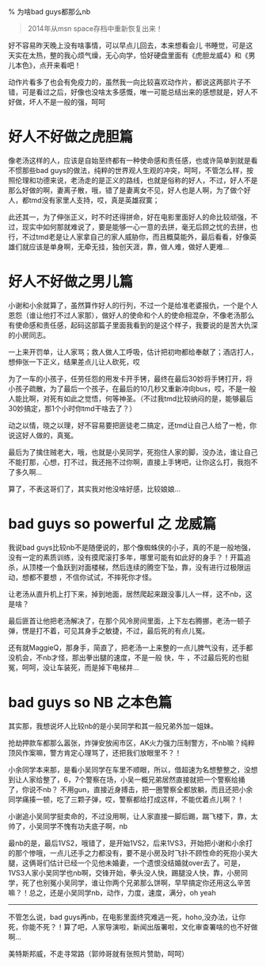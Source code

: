 % 为啥bad guys都那么nb

> 2014年从msn space存档中重新恢复出来！

好不容易昨天晚上没有啥事情，可以早点儿回去，本来想看会儿 书睡觉，可是这天实在太热，整的我心烦气燥，无心向学，恰好硬盘里面有《虎胆龙威4》和《男儿本色》，点开来看吧！
 
动作片看多了也会有免疫力的，虽然我一向比较喜欢动作片，都说这两部片子不错，可是看过之后，好像也没啥太多感慨，唯一可能总结出来的感想就是，好人不好做，坏人不是一般的强，呵呵

# 好人不好做之虎胆篇

像老汤这样的人，应该是自始至终都有一种使命感和责任感，也或许简单到就是看不惯那些bad guys的做法，纯粹的世界观人生观的冲突，呵呵，不管怎么样，按照伦理和功德来说，老汤走的是正义的路线，也就是俗称的好人，不过，好人不是那么好做的啊，妻离子散，哦，错了是妻离女不见，好人也是人啊，为了做个好人，都tmd没有家里人支持，哎，真是英雄寂寞；
 
此还其一，为了伸张正义，时不时还得拼命，好在电影里面好人的命比较顽强，不过，现实中如何那就难说了，要是能够一心一意的去拼，毫无后顾之忧的去拼，也行，不过tmd老是让人家拿自己的家人威胁你，而且概莫能外，最后看看，好像英雄们就应该是单身啊，无牵无挂，独创天涯，靠，做人难，做好人更难...

# 好人不好做之男儿篇

小谢和小余就算了，虽然算作好人的行列，不过一个是给准老婆报仇，一个是个人恩怨（谁让他打不过人家那），做好人的使命和个人的使命相混杂，不像老汤那么有使命感和责任感，起码这部篇子里面我看到的是这个样子，我要说的是苦大仇深的小房同志。

一上来开罚单，让人家骂；救人做人工呼吸，估计把初吻都给奉献了；酒店打人，想伸张一下正义，结果差点儿让人砍死，哎

为了一车的小孩子，任劳任怨的用发卡开手铐，最终在最后30妙将手铐打开，将小孩子疏散，为了最后一个孩子，在最后的10几秒又重新冲向bus，哎，不是一般人能比啊，对死有如此之觉悟，何等神圣。（不过我tmd比较纳闷的是，能够最后30妙搞定，那1个小时你tmd干啥去了？）

动之以情，晓之以理，好不容易要把匪徒老二搞定，还tmd让自己人给了一枪，你说这好人做的，真冤。

最后为了擒住贼老大，哦，也就是小吴同学，死抱住人家的脚，没办法，谁让自己不能打那，心想，打不过，我还拖不过你啊，直接上手铐吧，让你这么打，我抱不了多久啊...

算了，不表这哥们了，其实我对他没啥好感，比较娘娘...

# bad guys so powerful 之 龙威篇 

我说bad guys比较nb不是随便说的，那个像蜘蛛侠的小子，真的不是一般地强，没有一定的素质训练，没有摸爬滚打多年，哪里可能有如此好的身手？！开篇追杀，从顶楼一个鱼跃到对面楼梯，然后连续的腾空下坠，靠，没有进行过极限运动，想都不要想 ，不信你试试，不摔死你才怪。

让老汤从直升机上打下来，掉到地面，居然爬起来跟没事儿人一样，这不nb，这是啥？

最后匪首让他把老汤解决了，在那个风冷房间里面，上下左右腾挪，老汤一顿子弹，愣是打不着，可见其身手之敏捷，不过，最后死的有点儿冤。

还有就MaggieQ，那身手，简直了，把老汤一上来整的一点儿脾气没有，还手都没机会，不nb才怪，那出拳出腿的速度，不是一般	快，牛 ，不过最后死的也挺冤，呵呵，没让车装死，而是掉下电梯井...


# bad guys so NB 之本色篇

其实那，我想说坏人比较nb的是小吴同学和其一般兄弟外加一姐妹。

抢劫押款车都那么嚣张，炸弹安放闹市区，AK火力强力压制警方，不nb嘛？纯粹顶风作案嘛，警方肯定心理骂了，还把我们放眼里不？！

小余同学本来那，是看小吴同学在车里不顺眼，所以，借超速为名想整整之，没想到让人家给整了，6，7个警察在场，小吴一概兄弟居然直接就把一个警察给捅了，你说不nb？ 不用gun，直接近身搏击，把一圈警察全都放躺，而且还把小余同学痛揍一顿，吃了三颗子弹，哎，警察都给打成这样，不能优着点儿啊？！

小谢追小吴同学挺卖命的，不过没用啊，让人家直接一脚后踢，踹飞楼下，靠，太帅了，小吴同学不愧有功夫底子啊，nb

最nb的是，最后1VS2，哦错了，是开始1VS2，后来1VS3，开始把小谢和小余打的那个惨哦，一点儿还手之力都没有，要不是小房及时飞扑不顾性命的死抱小吴大腿，这俩哥们估计已经一个见他未婚妻，一个遗恨没结婚就over去了。可是，1VS3人家小吴同学也nb啊，交锋开始，拳头没人快，踢腿没人快，靠，小房同学，死了也别冤小吴同学，谁让你两个兄弟那么饼啊，早早搞定你还用这么辛苦嘛？！总之，还是小吴同学nb，动作，力度，速度，满分，oh yeah


----------------------------------------------


不管怎么说，bad guys再nb，在电影里面终究难逃一死，hoho,没办法，让你死，你能不死？！算了吧，人家导演啦，新闻出版署啦，文化审查署啥的也不好做啊...

美特斯邦威，不走寻常路（郭帅哥就有张照片赞助，呵呵）


